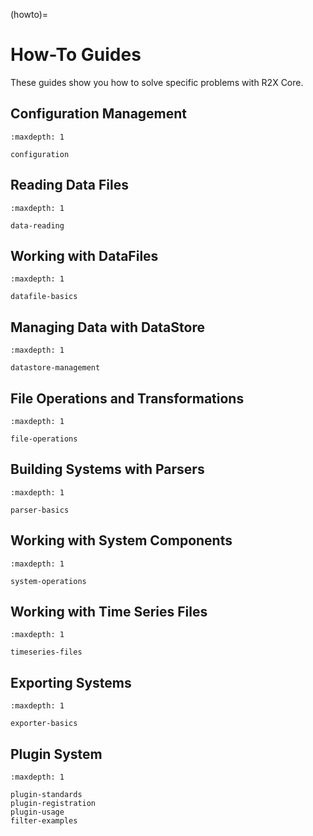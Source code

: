 (howto)=

# How-To Guides

These guides show you how to solve specific problems with R2X Core.

## Configuration Management

```{toctree}
:maxdepth: 1

configuration

```

## Reading Data Files

```{toctree}
:maxdepth: 1

data-reading
```

## Working with DataFiles

```{toctree}
:maxdepth: 1

datafile-basics
```

## Managing Data with DataStore

```{toctree}
:maxdepth: 1

datastore-management
```

## File Operations and Transformations

```{toctree}
:maxdepth: 1

file-operations
```

## Building Systems with Parsers

```{toctree}
:maxdepth: 1

parser-basics
```

## Working with System Components

```{toctree}
:maxdepth: 1

system-operations
```

## Working with Time Series Files

```{toctree}
:maxdepth: 1

timeseries-files
```

## Exporting Systems

```{toctree}
:maxdepth: 1

exporter-basics
```

## Plugin System

```{toctree}
:maxdepth: 1

plugin-standards
plugin-registration
plugin-usage
filter-examples
```
